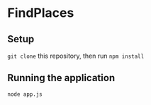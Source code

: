 # FindPlaces

## Setup
`git clone` this repository, then run
`npm install`

## Running the application
`node app.js`
